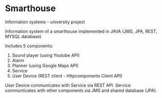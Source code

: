 # Smarthouse
Information systems - university project

Information system of a smarthouse implemented in JAVA (JMS, JPA, REST, MYSQL database)

Includes 5 components:
1. Sound player (using Youtube API)
2. Alarm
3. Planner (using Google Maps API)
4. Service
5. User Device (REST client - Httpcomponents Client API)

User Device communicates with Service via REST API. Service communticates with other components via JMS and shared database (JPA).
